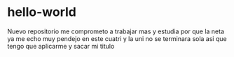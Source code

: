 # hello-world
Nuevo repositorio
me comprometo a trabajar mas y estudia por que la neta ya me echo muy pendejo en este cuatri y la uni no se terminara sola asi que tengo que aplicarme y sacar mi titulo
